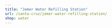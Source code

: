 ```yaml
---
title: "Jemer Water Refilling Station"
url: /santa-cruz/jemer-water-refilling-station/
shop: water
---
```


